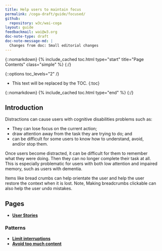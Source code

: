 ```yaml
---
title: Help users to maintain focus
permalink: /coga-draft/guide/focused/
github:
  repository: w3c/wai-coga
layout: guide
feedbackmail: wai@w3.org
doc-note-type: draft
doc-note-message-md: |
  Changes from doc: Small editorial changes
---
```


{::nomarkdown}
{% include_cached toc.html type="start" title="Page Contents" class="simple" %}
{:/}

{::options toc_levels="2" /}

- This text will be replaced by the TOC.
  {:toc}

{::nomarkdown}
{% include_cached toc.html type="end" %}
{:/}

## Introduction

Distractions can cause users with cognitive disabilities problems such as:

- They can lose focus on the current action;
- draw attention away from the task they are trying to do; and
- can be difficult for some users to know how to understand, avoid, and/or stop them.

Once users become distracted, it can be difficult for them to remember what they were doing. Then they can no longer complete their task at all. This is especially problematic for users with both low attention and impaired memory, such as users with dementia.

Items like bread crumbs can help orientate the user and help the user restore the context when it is lost. Note, Making breadcrumbs clickable can also help the user undo mistakes.

## Pages

- **[User Stories](./stories)**

### Patterns

- **[Limit interruptions](./avoid-interruptions)**
- **[Avoid too much content](./limit-content)**
